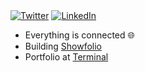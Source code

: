 </div>
<a href="https://www.twitter.com/yashsrivasta7a" target="__blank"><img src="https://img.shields.io/twitter/follow/yashsrivasta7a?style=social" alt="Twitter"></a>
<a href="https://www.linkedin.com/in/yashsrivasta7a" target="_blank"><img src="https://img.shields.io/badge/LinkedIn-%230077B5.svg?&style=flat-square&logo=linkedin&logoColor=white" alt="LinkedIn"></a>
</a>
<br>

- Everything is connected 🌐
- Building [Showfolio](https://showfolio.app)
- Portfolio at [Terminal](https://yashsrivasta7a,tech)
